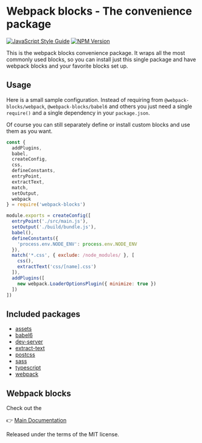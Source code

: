 # Webpack blocks - The convenience package

[![JavaScript Style Guide](https://img.shields.io/badge/code%20style-standard-brightgreen.svg)](http://standardjs.com/)
[![NPM Version](https://img.shields.io/npm/v/webpack-blocks.svg)](https://www.npmjs.com/package/webpack-blocks)

This is the webpack blocks convenience package. It wraps all the most commonly used blocks, so you can install just this single package and have webpack blocks and your favorite blocks set up.


## Usage

Here is a small sample configuration. Instead of requiring from `@webpack-blocks/webpack`, `@webpack-blocks/babel6` and others you just need a single `require()` and a single dependency in your `package.json`.

Of course you can still separately define or install custom blocks and use them as you want.

```js
const {
  addPlugins,
  babel,
  createConfig,
  css,
  defineConstants,
  entryPoint,
  extractText,
  match,
  setOutput,
  webpack
} = require('webpack-blocks')

module.exports = createConfig([
  entryPoint('./src/main.js'),
  setOutput('./build/bundle.js'),
  babel(),
  defineConstants({
    'process.env.NODE_ENV': process.env.NODE_ENV
  }),
  match('*.css', { exclude: /node_modules/ }, [
    css(),
    extractText('css/[name].css')
  ]),
  addPlugins([
    new webpack.LoaderOptionsPlugin({ minimize: true })
  ])
])
```

## Included packages

* [assets](https://github.com/andywer/webpack-blocks/tree/master/packages/assets)
* [babel6](https://github.com/andywer/webpack-blocks/tree/master/packages/babel6)
* [dev-server](https://github.com/andywer/webpack-blocks/tree/master/packages/dev-server)
* [extract-text](https://github.com/andywer/webpack-blocks/tree/master/packages/extract-text)
* [postcss](https://github.com/andywer/webpack-blocks/tree/master/packages/postcss)
* [sass](https://github.com/andywer/webpack-blocks/tree/master/packages/sass)
* [typescript](https://github.com/andywer/webpack-blocks/tree/master/packages/typescript)
* [webpack](https://github.com/andywer/webpack-blocks/tree/master/packages/webpack)


## Webpack blocks

Check out the

👉 [Main Documentation](https://github.com/andywer/webpack-blocks)

Released under the terms of the MIT license.

